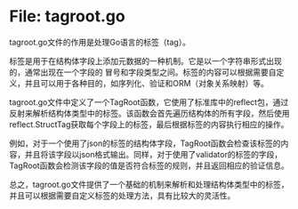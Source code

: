# File: tagroot.go

tagroot.go文件的作用是处理Go语言的标签（tag）。

标签是用于在结构体字段上添加元数据的一种机制。它是以一个字符串形式出现的，通常出现在一个字段的 冒号和字段类型之间。标签的内容可以根据需要自定义，并且可以用于各种目的，如序列化、验证和ORM（对象关系映射）等。

tagroot.go文件中定义了一个TagRoot函数，它使用了标准库中的reflect包，通过反射来解析结构体类型中的标签。该函数会首先遍历结构体的所有字段，然后使用reflect.StructTag获取每个字段上的标签，最后根据标签的内容执行相应的操作。

例如，对于一个使用了json的标签的结构体字段，TagRoot函数会检查该标签的内容，并且将该字段以json格式输出。同样，对于使用了validator的标签的字段，TagRoot函数会检测该字段的值是否符合标签的规则，并且返回相应的验证信息。

总之，tagroot.go文件提供了一个基础的机制来解析和处理结构体类型中的标签，并且可以根据需要自定义标签的处理方法，具有比较大的灵活性。

